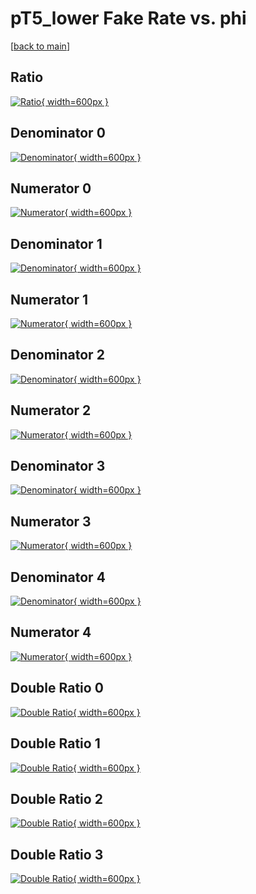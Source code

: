 # pT5_lower Fake Rate vs. phi

[[back to main](./)]



## Ratio

[![Ratio](../mtv/var/pT5_lower_fakerate_phi.png){ width=600px }](../mtv/var/pT5_lower_fakerate_phi.pdf)

## Denominator 0

[![Denominator](../mtv/den/pT5_lower_fakerate_phi_den0.png){ width=600px }](../mtv/den/pT5_lower_fakerate_phi_den0.pdf)

## Numerator 0

[![Numerator](../mtv/num/pT5_lower_fakerate_phi_num0.png){ width=600px }](../mtv/num/pT5_lower_fakerate_phi_num0.pdf)

## Denominator 1

[![Denominator](../mtv/den/pT5_lower_fakerate_phi_den1.png){ width=600px }](../mtv/den/pT5_lower_fakerate_phi_den1.pdf)

## Numerator 1

[![Numerator](../mtv/num/pT5_lower_fakerate_phi_num1.png){ width=600px }](../mtv/num/pT5_lower_fakerate_phi_num1.pdf)

## Denominator 2

[![Denominator](../mtv/den/pT5_lower_fakerate_phi_den2.png){ width=600px }](../mtv/den/pT5_lower_fakerate_phi_den2.pdf)

## Numerator 2

[![Numerator](../mtv/num/pT5_lower_fakerate_phi_num2.png){ width=600px }](../mtv/num/pT5_lower_fakerate_phi_num2.pdf)

## Denominator 3

[![Denominator](../mtv/den/pT5_lower_fakerate_phi_den3.png){ width=600px }](../mtv/den/pT5_lower_fakerate_phi_den3.pdf)

## Numerator 3

[![Numerator](../mtv/num/pT5_lower_fakerate_phi_num3.png){ width=600px }](../mtv/num/pT5_lower_fakerate_phi_num3.pdf)

## Denominator 4

[![Denominator](../mtv/den/pT5_lower_fakerate_phi_den4.png){ width=600px }](../mtv/den/pT5_lower_fakerate_phi_den4.pdf)

## Numerator 4

[![Numerator](../mtv/num/pT5_lower_fakerate_phi_num4.png){ width=600px }](../mtv/num/pT5_lower_fakerate_phi_num4.pdf)

## Double Ratio 0

[![Double Ratio](../mtv/ratio/pT5_lower_fakerate_phi_ratio0.png){ width=600px }](../mtv/ratio/pT5_lower_fakerate_phi_ratio0.pdf)

## Double Ratio 1

[![Double Ratio](../mtv/ratio/pT5_lower_fakerate_phi_ratio1.png){ width=600px }](../mtv/ratio/pT5_lower_fakerate_phi_ratio1.pdf)

## Double Ratio 2

[![Double Ratio](../mtv/ratio/pT5_lower_fakerate_phi_ratio2.png){ width=600px }](../mtv/ratio/pT5_lower_fakerate_phi_ratio2.pdf)

## Double Ratio 3

[![Double Ratio](../mtv/ratio/pT5_lower_fakerate_phi_ratio3.png){ width=600px }](../mtv/ratio/pT5_lower_fakerate_phi_ratio3.pdf)


